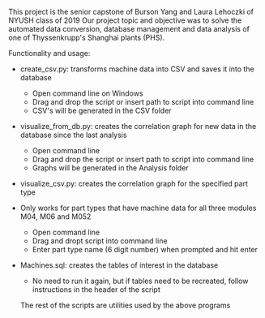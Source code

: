 This project is the senior capstone of Burson Yang and Laura Lehoczki of NYUSH class of 2019
Our project topic and objective was to solve the automated data conversion, database management and data analysis of one of  Thyssenkrupp's Shanghai plants (PHS).

Functionality and usage:
- create_csv.py: transforms machine data into CSV and saves it into the database
  - Open command line on Windows
  - Drag and drop the script or insert path to script into command line
  - CSV's will be generated in the CSV folder
  
- visualize_from_db.py: creates the correlation graph for new data in the database since the last analysis
  - Open command line
  - Drag and drop the script or insert path to script into command line
  - Graphs will be generated in the Analysis folder
  
 - visualize_csv.py: creates the correlation graph for the specified part type
 - Only works for part types that have machine data for all three modules M04, M06 and M052
   - Open command line
   - Drag and dropt script into command line
   - Enter part type name (6 digit number) when prompted and hit enter
  
- Machines.sql: creates the tables of interest in the database
  - No need to run it again, but if tables need to be recreated, follow instructions in the header of the script
  
  The rest of the scripts are utilities used by the above programs

